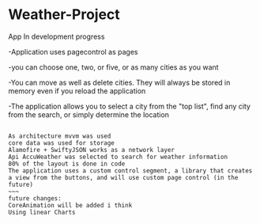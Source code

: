 # Weather-Project

App In development progress

-Application uses pagecontrol as pages

-you can choose one, two, or five, or as many cities as you want

-You can move as well as delete cities. They will always be stored in memory even if you reload the application

-The application allows you to select a city from the "top list", find any city from the search, or simply determine the location

~~~~

As architecture mvvm was used
core data was used for storage
Alamofire + SwiftyJSON works as a network layer
Api AccuWeather was selected to search for weather information
80% of the layout is done in code
The application uses a custom control segment, a library that creates a view from the buttons, and will use custom page control (in the future)
~~~
future changes:
CoreAnimation will be added i think
Using linear Charts
